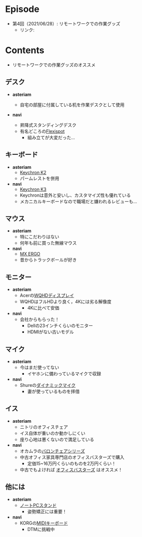 # Episode
- 第4回（2021/06/28）: リモートワークでの作業グッズ
    - リンク:

# Contents
- リモートワークでの作業グッズのオススメ

## デスク
- **asteriam**
    - 自宅の部屋に付属している机を作業デスクとして使用

- **navi**
    - 昇降式スタンディングデスク
    - 有名どころの[Flexispot](https://flexispot.jp/)
        - 組み立てが大変だった...
    
## キーボード
- **asteriam**
    - [Keychron K2](https://www.keychron.com/products/keychron-k2-wireless-mechanical-keyboard)
    - パームレストを併用
- **navi**
    - [Keychron K3](https://www.keychron.com/products/keychron-k3-wireless-mechanical-keyboard)
    - Keychronは意外と安いし、カスタマイズ性も優れている
    - メカニカルキーボードなので職場だと嫌われるレビューも...

## マウス
- **asteriam**
    - 特にこだわりはない
    - 何年も前に買った無線マウス
- **navi**
    - [MX ERGO](https://www.logicool.co.jp/ja-jp/products/mice/mx-ergo-wireless-trackball-mouse.910-005183.html)
    - 昔からトラックボールが好き

## モニター
- **asteriam**
    - Acerの[WQHDディスプレイ](https://www.amazon.co.jp/gp/product/B084B948TK/ref=ppx_yo_dt_b_asin_title_o06_s00)
    - WQHDはフルHDより良く，4Kには劣る解像度
        - 4Kに比べて安価
- **navi**
    - 会社からもらった！
        - Dellの23インチくらいのモニター
        - HDMIがない古いモデル

## マイク
- **asteriam**
    - 今はまだ使ってない
        - イヤホンに備わっているマイクで収録
- **navi**
    - Shureの[ダイナミックマイク](https://amzn.to/3dgucDk)
        - 妻が使っているものを拝借
    
## イス
- **asteriam**
    - ニトリのオフィスチェア
    - イス自体が重いのか動かしにくい
    - 座り心地は悪くないので満足している
- **navi**
    - オカムラの[バロンチェアシリーズ](https://www.okamura.co.jp/product/seating/baron/)
    - 中古オフィス家具専門店のオフィスバスターズで購入
        - 定価15~16万円くらいのものを2万円くらい！
    - 中古でもよければ [オフィスバスターズ](https://www.officebusters.com/)
      はオススメ！
      
## 他には
- **asteriam**
    - [ノートPCスタンド](https://amzn.to/3A2OTg7)
        - 姿勢矯正には重要！
- **navi**
    - KORGの[MIDIキーボード](https://amzn.to/3jde8Gj)
        - DTMに挑戦中
    